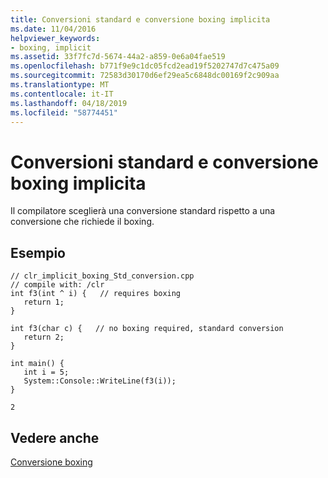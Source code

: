 ```yaml
---
title: Conversioni standard e conversione boxing implicita
ms.date: 11/04/2016
helpviewer_keywords:
- boxing, implicit
ms.assetid: 33f7fc7d-5674-44a2-a859-0e6a04fae519
ms.openlocfilehash: b771f9e9c1dc05fcd2ead19f5202747d7c475a09
ms.sourcegitcommit: 72583d30170d6ef29ea5c6848dc00169f2c909aa
ms.translationtype: MT
ms.contentlocale: it-IT
ms.lasthandoff: 04/18/2019
ms.locfileid: "58774451"
---
```

# <a name="standard-conversions-and-implicit-boxing"></a>Conversioni standard e conversione boxing implicita

Il compilatore sceglierà una conversione standard rispetto a una conversione che richiede il boxing.

## <a name="example"></a>Esempio

```
// clr_implicit_boxing_Std_conversion.cpp
// compile with: /clr
int f3(int ^ i) {   // requires boxing
   return 1;
}

int f3(char c) {   // no boxing required, standard conversion
   return 2;
}

int main() {
   int i = 5;
   System::Console::WriteLine(f3(i));
}
```

```Output
2
```

## <a name="see-also"></a>Vedere anche

[Conversione boxing](../extensions/boxing-cpp-component-extensions.md)
